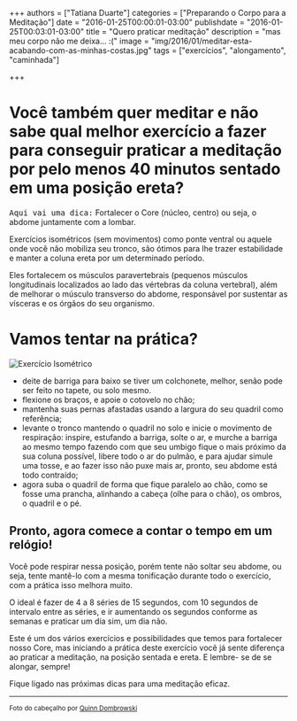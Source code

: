 +++
authors = ["Tatiana Duarte"]
categories = ["Preparando o Corpo para a Meditação"]
date = "2016-01-25T00:00:01-03:00"
publishdate = "2016-01-25T00:03:01-03:00"
title = "Quero praticar meditação"
description = "mas meu corpo não me deixa... :("
image = "img/2016/01/meditar-esta-acabando-com-as-minhas-costas.jpg"
tags = ["exercícios", "alongamento", "caminhada"]


+++



# Você também quer meditar e não sabe qual melhor exercício a fazer para conseguir praticar a meditação por pelo menos 40 minutos sentado em uma posição ereta?

<kbd>Aqui vai uma dica:</kbd> Fortalecer o Core (núcleo, centro) ou seja, o abdome juntamente com a lombar.

Exercícios isométricos (sem movimentos) como ponte ventral ou aquele onde você não mobiliza seu tronco, são ótimos para lhe trazer estabilidade e manter a coluna ereta por um determinado período.

Eles fortalecem os músculos paravertebrais (pequenos músculos longitudinais localizados ao lado das vértebras da coluna vertebral), além de melhorar o músculo transverso do abdome, responsável por sustentar as vísceras e os órgãos do seu organismo.

# Vamos tentar na prática?


![Exercício Isométrico](https://s3-sa-east-1.amazonaws.com/blog.autoconexao.org.br/img/2016/01/exerci%CC%81cio-isometrico.JPG)

- deite de barriga para baixo se tiver um colchonete, melhor, senão pode ser feito no tapete, ou solo mesmo.
- flexione os braços, e apoie o cotovelo no chão;
- mantenha suas pernas afastadas usando a largura do seu quadril como referência;
- levante o tronco mantendo o quadril no solo e inicie o movimento de respiração: inspire, estufando a barriga, solte o ar, e murche a barriga ao mesmo tempo fazendo com que seu umbigo fique o mais próximo da sua coluna possível, libere todo o ar do pulmão, e para ajudar simule uma tosse, e ao fazer isso não puxe mais ar, pronto, seu abdome está todo contraído;
- agora suba o quadril de forma que fique paralelo ao chão, como se fosse uma prancha, alinhando a cabeça (olhe para o chão), os ombros, o quadril e o pé.


## Pronto, agora comece a contar o tempo em um relógio!

Você pode respirar nessa posição, porém tente não soltar seu abdome, ou seja, tente mantê-lo com a mesma tonificação durante todo o exercício, com a prática isso melhora muito.

O ideal é fazer de 4 a 8 séries de 15 segundos, com 10 segundos de intervalo entre as séries, e ir aumentando os segundos conforme as semanas e praticar um dia sim, um dia não.

Este é um dos vários exercícios e possibilidades que temos para fortalecer nosso Core, mas iniciando a prática deste exercício você já sente diferença ao praticar a meditação, na posição sentada e ereta. E lembre- se de se alongar, sempre!

Fique ligado nas próximas dicas para uma meditação eficaz.



---
<small>Foto do cabeçalho por [Quinn Dombrowski](https://www.flickr.com/photos/quinnanya/)</small>
